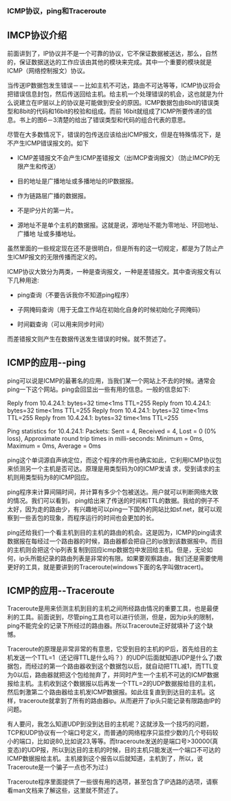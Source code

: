 ### ICMP协议，ping和Traceroute


## IMCP协议介绍

前面讲到了，IP协议并不是一个可靠的协议，它不保证数据被送达，那么，自然的，保证数据送达的工作应该由其他的模块来完成。其中一个重要的模块就是ICMP（网络控制报文）协议。

当传送IP数据包发生错误－－比如主机不可达，路由不可达等等，ICMP协议将会把错误信息封包，然后传送回给主机。给主机一个处理错误的机会，这也就是为什么说建立在IP层以上的协议是可能做到安全的原因。ICMP数据包由8bit的错误类型和8bit的代码和16bit的校验和组成。而前 16bit就组成了ICMP所要传递的信息。书上的图6－3清楚的给出了错误类型和代码的组合代表的意思。

尽管在大多数情况下，错误的包传送应该给出ICMP报文，但是在特殊情况下，是不产生ICMP错误报文的。如下

* ICMP差错报文不会产生ICMP差错报文（出IMCP查询报文）（防止IMCP的无限产生和传送）

* 目的地址是广播地址或多播地址的IP数据报。

* 作为链路层广播的数据报。

* 不是IP分片的第一片。

* 源地址不是单个主机的数据报。这就是说，源地址不能为零地址、环回地址、广播地 址或多播地址。


虽然里面的一些规定现在还不是很明白，但是所有的这一切规定，都是为了防止产生ICMP报文的无限传播而定义的。

ICMP协议大致分为两类，一种是查询报文，一种是差错报文。其中查询报文有以下几种用途:

* ping查询（不要告诉我你不知道ping程序）

* 子网掩码查询（用于无盘工作站在初始化自身的时候初始化子网掩码）

* 时间戳查询（可以用来同步时间）

而差错报文则产生在数据传送发生错误的时候。就不赘述了。


## ICMP的应用--ping


ping可以说是ICMP的最著名的应用，当我们某一个网站上不去的时候。通常会ping一下这个网站。ping会回显出一些有用的信息。一般的信息如下:

Reply from 10.4.24.1: bytes=32 time<1ms TTL=255
Reply from 10.4.24.1: bytes=32 time<1ms TTL=255
Reply from 10.4.24.1: bytes=32 time<1ms TTL=255
Reply from 10.4.24.1: bytes=32 time<1ms TTL=255

Ping statistics for 10.4.24.1:
    Packets: Sent = 4, Received = 4, Lost = 0 (0% loss),
Approximate round trip times in milli-seconds:
    Minimum = 0ms, Maximum = 0ms, Average = 0ms
    
ping这个单词源自声纳定位，而这个程序的作用也确实如此，它利用ICMP协议包来侦测另一个主机是否可达。原理是用类型码为0的ICMP发请 求，受到请求的主机则用类型码为8的ICMP回应。

ping程序来计算间隔时间，并计算有多少个包被送达。用户就可以判断网络大致的情况。我们可以看到， ping给出来了传送的时间和TTL的数据。我给的例子不太好，因为走的路由少，有兴趣地可以ping一下国外的网站比如sf.net，就可以观察到一些丢包的现象，而程序运行的时间也会更加的长。

ping还给我们一个看主机到目的主机的路由的机会。这是因为，ICMP的ping请求数据报在每经过一个路由器的时候，路由器都会把自己的ip放到该数据报中。而目的主机则会把这个ip列表复制到回应icmp数据包中发回给主机。但是，无论如何，ip头所能纪录的路由列表是非常的有限。如果要观察路由，我们还是需要使用更好的工具，就是要讲到的Traceroute(windows下面的名字叫做tracert)。


## ICMP的应用--Traceroute


Traceroute是用来侦测主机到目的主机之间所经路由情况的重要工具，也是最便利的工具。前面说到，尽管ping工具也可以进行侦测，但是，因为ip头的限制，ping不能完全的记录下所经过的路由器。所以Traceroute正好就填补了这个缺憾。

Traceroute的原理是非常非常的有意思，它受到目的主机的IP后，首先给目的主机发送一个TTL=1（还记得TTL是什么吗？）的UDP(后面就知道UDP是什么了)数据包，而经过的第一个路由器收到这个数据包以后，就自动把TTL减1，而TTL变为0以后，路由器就把这个包给抛弃了，并同时产生一个主机不可达的ICMP数据报给主机。主机收到这个数据报以后再发一个TTL=2的UDP数据报给目的主机，然后刺激第二个路由器给主机发ICMP数据报。如此往复直到到达目的主机。这样，traceroute就拿到了所有的路由器ip。从而避开了ip头只能记录有限路由IP的问题。

有人要问，我怎么知道UDP到没到达目的主机呢？这就涉及一个技巧的问题，TCP和UDP协议有一个端口号定义，而普通的网络程序只监控少数的几个号码较小的端口，比如说80,比如说23,等等。而traceroute发送的是端口号>30000(真变态)的UDP报，所以到达目的主机的时候，目的主机只能发送一个端口不可达的ICMP数据报给主机。主机接到这个报告以后就知道，主机到了，所以，说Traceroute是一个骗子一点也不为过:)

Traceroute程序里面提供了一些很有用的选项，甚至包含了IP选路的选项，请察看man文档来了解这些，这里就不赘述了。